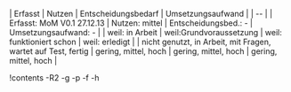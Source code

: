 | Erfasst | Nutzen | Entscheidungsbedarf | Umsetzungsaufwand |
| -- |
| Erfasst: MoM V0.1 27.12.13 | Nutzen: mittel | Entscheidungsbed.: - | Umsetzungsaufwand: - |
| weil: in Arbeit | weil:Grundvoraussetzung | weil: funktioniert schon | weil: erledigt |
| nicht genutzt, in Arbeit, mit Fragen, wartet auf Test, fertig | gering, mittel, hoch | gering, mittel, hoch | gering, mittel, hoch |

!contents -R2 -g -p -f -h
